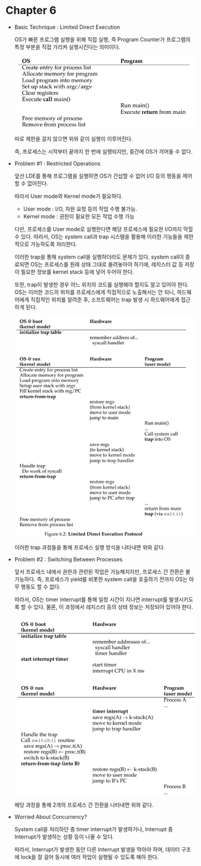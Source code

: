 # Chapter 6

- Basic Technique : Limited Direct Execution
    
    OS가 빠른 프로그램 실행을 위해 직접 실행, 즉 Program Counter가 프로그램의 특정 부분을 직접 가리켜 실행시킨다는 의미이다.
    
    ![Untitled](ch6_김민균_pngs/Untitled.png)
    
    따로 제한을 걸지 않으면 위와 같이 실행이 이루어진다.
    
    즉, 프로세스는 시작부터 끝까지 한 번에 실행되지만, 중간에 OS가 끼어들 수 없다.
    
- Problem #1 : Restricted Operations
    
    앞선 LDE를 통해 프로그램을 실행하면 OS가 간섭할 수 없어 I/O 등의 행동을 제어할 수 없어진다.
    
    따라서 User mode와 Kernel mode가 필요하다.
    
    - User mode : I/O, 자원 요청 등의 작업 수행 불가능.
    - Kernel mode : 권한이 필요한 모든 작업 수행 가능
    
    다만, 프로세스를 User mode로 실행한다면 해당 프로세스에 필요한 I/O까지 막힐 수 있다. 따라서, OS는 system call과 trap 시스템을 활용해 이러한 기능들을 제한적으로 가능하도록 처리한다.
    
    이러한 trap을 통해 system call을 실행하더라도 문제가 있다. system call이 종료되면 OS는 프로세스를 원래 상태 그대로 돌려놓아야 하기에, 레지스터 값 등 저장이 필요한 정보를 kernel stack 등에 넣어 두어야 한다.
    
    또한, trap이 발생한 경우 어느 위치의 코드를 실행해야 할지도 알고 있어야 한다. OS는 이러한 코드의 위치를 프로세스에게 직접적으로 노출해서는 안 되니, 하드웨어에게 직접적인 위치를 알려준 후, 소프트웨어는 trap 발생 시 하드웨어에게 접근하게 된다.
    
    ![Untitled](ch6_김민균_pngs/Untitled%201.png)
    
    이러한 trap 과정들을 통해 프로세스 실행 방식을 나타내면 위와 같다.
    
- Problem #2 : Switching Between Processes
    
    앞서 프로세스 내에서 권한과 관련된 작업은 가능해지지만, 프로세스 간 전환은 불가능하다. 즉, 프로세스가 yield를 비롯한 system call을 호출하기 전까지 OS는 아무 행동도 할 수 없다.
    
    따라서, OS는 timer interrupt를 통해 일정 시간이 지나면 interrupt를 발생시키도록 할 수 있다. 물론, 이 과정에서 레지스터 등의 상태 정보는 저장되어 있어야 한다.
    
    ![Untitled](ch6_김민균_pngs/Untitled%202.png)
    
    해당 과정을 통해 2개의 프로세스 간 전환을 나타내면 위와 같다.
    
- Worried About Concurrency?
    
    System call을 처리하던 중 timer interrupt가 발생하거나, 
    Interrupt 중 Interrupt가 발생하는 상황 등이 나올 수 있다.
    
    따라서, Interrupt가 발생한 동안 다른 Interrupt 발생을 막아야 하며, 데이터 구조에 lock을 잘 걸어 동시에 여러 작업이 실행될 수 있도록 해야 한다.